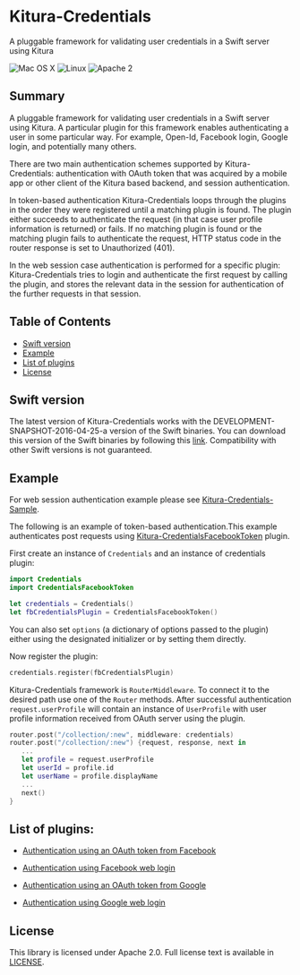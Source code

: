 # Kitura-Credentials
A pluggable framework for validating user credentials in a Swift server using Kitura

![Mac OS X](https://img.shields.io/badge/os-Mac%20OS%20X-green.svg?style=flat)
![Linux](https://img.shields.io/badge/os-linux-green.svg?style=flat)
![Apache 2](https://img.shields.io/badge/license-Apache2-blue.svg?style=flat)

## Summary
A pluggable framework for validating user credentials in a Swift server using Kitura. A particular plugin for this framework enables authenticating a user in some particular way. For example, Open-Id, Facebook login, Google login, and potentially many others.

There are two main authentication schemes supported by Kitura-Credentials: authentication with OAuth token that was acquired by a mobile app or other client of the Kitura based backend, and session authentication.

In token-based authentication Kitura-Credentials loops through the plugins in the order they were registered until a matching plugin is found. The plugin either succeeds to authenticate the request (in that case user profile information is returned) or fails. If no matching plugin is found or the matching plugin fails to authenticate the request, HTTP status code in the router response is set to Unauthorized (401).

In the web session case authentication is performed for a specific plugin: Kitura-Credentials tries to login and authenticate the first request by calling the plugin, and stores the relevant data in the session for authentication of the further requests in that session.


## Table of Contents
* [Swift version](#swift-version)
* [Example](#example)
* [List of plugins](#list-of-plugins)
* [License](#license)

## Swift version
The latest version of Kitura-Credentials works with the DEVELOPMENT-SNAPSHOT-2016-04-25-a version of the Swift binaries. You can download this version of the Swift binaries by following this [link](https://swift.org/download/). Compatibility with other Swift versions is not guaranteed.


## Example

For web session authentication example please see [Kitura-Credentials-Sample](https://github.com/IBM-Swift/Kitura-Credentials-Sample).
<br>


The following is an example of token-based authentication.This example authenticates post requests using [Kitura-CredentialsFacebookToken](https://github.com/IBM-Swift/Kitura-CredentialsFacebookToken) plugin.

First create an instance of `Credentials` and an instance of credentials plugin:

```swift
import Credentials
import CredentialsFacebookToken

let credentials = Credentials()
let fbCredentialsPlugin = CredentialsFacebookToken()
```
You can also set `options` (a dictionary of options passed to the plugin) either using the designated initializer or by setting them directly.

Now register the plugin:
```swift
credentials.register(fbCredentialsPlugin)
```

Kitura-Credentials framework is `RouterMiddleware`. To connect it to the desired path use one of the `Router` methods. After successful authentication `request.userProfile` will contain an instance of `UserProfile` with user profile information received from OAuth server using the plugin.

```swift
router.post("/collection/:new", middleware: credentials)
router.post("/collection/:new") {request, response, next in
   ...
   let profile = request.userProfile
   let userId = profile.id
   let userName = profile.displayName
   ...
   next()
}
```

## List of plugins:
* [Authentication using an OAuth token from Facebook](https://github.com/IBM-Swift/Kitura-CredentialsFacebookToken)

* [Authentication using Facebook web login](https://github.com/IBM-Swift/Kitura-CredentialsFacebook)

* [Authentication using an OAuth token from Google](https://github.com/IBM-Swift/Kitura-CredentialsGoogleToken)

* [Authentication using Google web login](https://github.com/IBM-Swift/Kitura-CredentialsGoogle)


## License
This library is licensed under Apache 2.0. Full license text is available in [LICENSE](LICENSE.txt).
